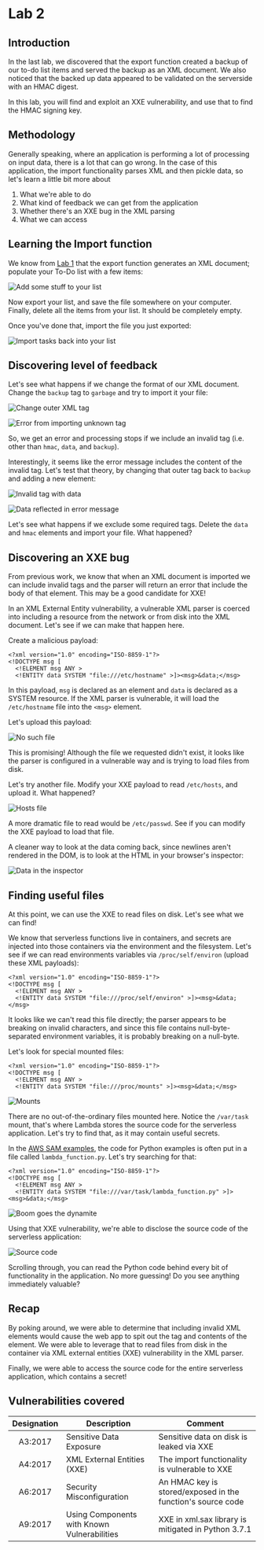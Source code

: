# Lab 2

## Introduction

In the last lab, we discovered that the export function created a backup of our to-do list items and served the backup as an XML document. We also noticed that the backed up data appeared to be validated on the serverside with an HMAC digest.

In this lab, you will find and exploit an XXE vulnerability, and use that to find the HMAC signing key.

## Methodology

Generally speaking, where an application is performing a lot of processing on input data, there is a lot that can go wrong. In the case of this application, the import functionality parses XML and then pickle data, so let's learn a little bit more about

1. What we're able to do
2. What kind of feedback we can get from the application
3. Whether there's an XXE bug in the XML parsing
4. What we can access

## Learning the Import function
We know from [Lab 1](./Lab1.md) that the export function generates an XML document; populate your To-Do list with a few items:

![Add some stuff to your list](./images/2-add-to-list.png)

Now export your list, and save the file somewhere on your computer. Finally, delete all the items from your list. It should be completely empty.

Once you've done that, import the file you just exported:

![Import tasks back into your list](./images/2-tasks-imported.png)

## Discovering level of feedback

Let's see what happens if we change the format of our XML document. Change the `backup` tag to `garbage` and try to import it your file:

![Change outer XML tag](./images/2-change-outer-tag.png)

![Error from importing unknown tag](./images/2-invalid-tag-error.png)

So, we get an error and processing stops if we include an invalid tag (i.e. other than `hmac`, `data`, and `backup`).

Interestingly, it seems like the error message includes the content of the invalid tag. Let's test that theory, by changing that outer tag back to `backup` and adding a new element:

![Invalid tag with data](./images/2-invalid-tag.png)

![Data reflected in error message](./images/2-invalid-tag-error-1.png)

Let's see what happens if we exclude some required tags. Delete the `data` and `hmac` elements and import your file. What happened?

## Discovering an XXE bug

From previous work, we know that when an XML document is imported we can include invalid tags and the parser will return an error that include the body of that element. This may be a good candidate for XXE!

In an XML External Entity vulnerability, a vulnerable XML parser is coerced into including a resource from the network or from disk into the XML document. Let's see if we can make that happen here.

Create a malicious payload:

```
<?xml version="1.0" encoding="ISO-8859-1"?>
<!DOCTYPE msg [
  <!ELEMENT msg ANY >
  <!ENTITY data SYSTEM "file:///etc/hostname" >]><msg>&data;</msg>
```
In this payload, `msg` is declared as an element and `data` is declared as a SYSTEM resource. If the XML parser is vulnerable, it will load the `/etc/hostname` file into the `<msg>` element.

Let's upload this payload:

![No such file](./images/2-no-such-file.png)

This is promising! Although the file we requested didn't exist, it looks like the parser is configured in a vulnerable way and is trying to load files from disk.

Let's try another file. Modify your XXE payload to read `/etc/hosts`, and upload it. What happened?

![Hosts file](./images/2-etc-hosts.png)

A more dramatic file to read would be `/etc/passwd`. See if you can modify the XXE payload to load that file.

A cleaner way to look at the data coming back, since newlines aren't rendered in the DOM, is to look at the HTML in your browser's inspector:

![Data in the inspector](./images/2-inspector.png)

## Finding useful files

At this point, we can use the XXE to read files on disk. Let's see what we can find!

We know that serverless functions live in containers, and secrets are injected into those containers via the environment and the filesystem. Let's see if we can read environments variables via `/proc/self/environ` (upload these XML payloads):

```
<?xml version="1.0" encoding="ISO-8859-1"?>
<!DOCTYPE msg [
  <!ELEMENT msg ANY >
  <!ENTITY data SYSTEM "file:///proc/self/environ" >]><msg>&data;</msg>
```

It looks like we can't read this file directly; the parser appears to be breaking on invalid characters, and since this file contains null-byte-separated environment variables, it is probably breaking on a null-byte.

Let's look for special mounted files:

```
<?xml version="1.0" encoding="ISO-8859-1"?>
<!DOCTYPE msg [
  <!ELEMENT msg ANY >
  <!ENTITY data SYSTEM "file:///proc/mounts" >]><msg>&data;</msg>
```

![Mounts](./images/2-mounts.png)

There are no out-of-the-ordinary files mounted here. Notice the `/var/task` mount, that's where Lambda stores the source code for the serverless application. Let's try to find that, as it may contain useful secrets.

In the [AWS SAM examples](https://github.com/awslabs/serverless-application-model/tree/master/examples/apps/hello-world-python), the code for Python examples is often put in a file called `lambda_function.py`. Let's try searching for that:

```
<?xml version="1.0" encoding="ISO-8859-1"?>
<!DOCTYPE msg [
  <!ELEMENT msg ANY >
  <!ENTITY data SYSTEM "file:///var/task/lambda_function.py" >]><msg>&data;</msg>
```

![Boom goes the dynamite](./images/2-dynamite.jpg)

Using that XXE vulnerability, we're able to disclose the source code of the serverless application:

![Source code](./images/2-source-code.png)

Scrolling through, you can read the Python code behind every bit of functionality in the application. No more guessing! Do you see anything immediately valuable?

## Recap

By poking around, we were able to determine that including invalid XML elements would cause the web app to spit out the tag and contents of the element. We were able to leverage that to read files from disk in the container via XML external entities (XXE) vulnerability in the XML parser.

Finally, we were able to access the source code for the entire serverless application, which contains a secret!

## Vulnerabilities covered

| Designation | Description | Comment |
| :---: | --- | --- |
| A3:2017 | Sensitive Data Exposure | Sensitive data on disk is leaked via XXE |
| A4:2017 | XML External Entities (XXE) | The import functionality is vulnerable to XXE |
| A6:2017 | Security Misconfiguration | An HMAC key is stored/exposed in the function's source code |
| A9:2017 | Using Components with Known Vulnerabilities | XXE in xml.sax library is mitigated in Python 3.7.1 | 
